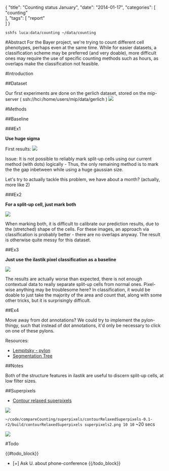 {
  "title": "Counting status January",
  "date": "2014-01-17",
  "categories": [
 "counting"   
  ],
  "tags": [
  "report"  
  ]
}


``sshfs luca:data/counting ~/data/counting``

#Abstract
For the Bayer project, we're trying to count different cell phenotypes, perhaps even at the same time.
While for easier datasets, a classification scheme may be preferred (and very doable), more difficult ones may require
the use of specific counting methods such as hours, as overlaps make the classification not feasible.

#Introduction

##Dataset

Our first experiments are done on the gerlich dataset, stored on the mip-server ( ssh://hci:/home/users/mip/data/gerlich )
![]({{urls.media}}/counting/results/gerlich.jpg)




#Methods

##Baseline

###Ex1

**Use huge sigma**

First results:
![]({{urls.media}}/counting/results/gerlich1.png)

Issue: It is not possible to reliably mark split-up cells using our current
method (with dots) logically - Thus, the only remaining method is to mark the
the gap inbetween while using a huge gaussian size.

Let's try to actually tackle this problem, we have about a month? (actually, more like 2)



###Ex2

**For a split-up cell, just mark both**

![]({{urls.media}}/counting/results/gerlich2.png)

When marking both, it is difficult to calibrate our prediction results, due to the (stretched) shape of the cells.
For these images, an approach via classification is probably better - there are no overlaps anyway.
The result is otherwise quite messy for this dataset.

##Ex3

**Just use the ilastik pixel classification as a baseline**

![]({{urls.media}}/counting/results/gerlich3.png)

The results are actually worse than expected, there is not enough contextual data to really separate split-up cells from
normal ones. Pixel-wise anything may be troublesome here?
In classification, it would be doable to just take the majority of the area and count that, along with some other
tricks, but it is surprisingly difficult.


##Ex4

Move away from dot annotations?
We could try to implement the pylon-thingy, such that instead of dot annotations, it'd only be necessary to click on one
of these pylons.

Resources:

- [Lempitsky - pylon]({{urls.media}}/counting/lempitsky_2011_pylon.pdf)
- [Segmentation Tree](http://www.eecs.berkeley.edu/Research/Projects/CS/vision/grouping/resources.html)


##Notes

Both of the structure features in ilastik are useful to discern split-up cells, at low filter sizes.

##Superpixels

- [Contour relaxed superpixels](http://www.vsi.cs.uni-frankfurt.de/research/current-projects/superpixel-segmentation/)

![]({{urls.media}}/counting/results/january/superpixels_boundaryOverlay.png)

``~/code/compareCounting/superpixels/contourRelaxedSuperpixels-0.1-r2/build/contourRelaxedSuperpixels
superpixels2.png 10 10``
~20 secs


![]({{urls.media}}/counting/results/january/superpixels2_boundaryOverlay.png)


#Todo

{{#todo_block}}
- [+] Ask U. about phone-conference
{{/todo_block}}
